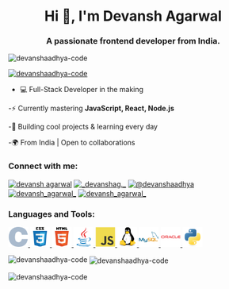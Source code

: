 <h1 align="center">Hi 👋, I'm Devansh Agarwal</h1>
<h3 align="center">A passionate frontend developer from India.</h3>

<p align="left"> <img src="https://komarev.com/ghpvc/?username=devanshaadhya-code&label=Profile%20views&color=0e75b6&style=flat" alt="devanshaadhya-code" /> </p>

<p align="left"> <a href="https://github.com/ryo-ma/github-profile-trophy"><img src="https://github-profile-trophy.vercel.app/?username=devanshaadhya-code" alt="devanshaadhya-code" /></a> </p>

- 💻 Full-Stack Developer in the making
 
-⚡ Currently mastering **JavaScript, React, Node.js**  

-🚀 Building cool projects & learning every day  

-🌍 From India | Open to collaborations 

<h3 align="left">Connect with me:</h3>
<p align="left">
<a href="https://linkedin.com/in/devansh agarwal" target="blank"><img align="center" src="https://raw.githubusercontent.com/rahuldkjain/github-profile-readme-generator/master/src/images/icons/Social/linked-in-alt.svg" alt="devansh agarwal" height="30" width="40" /></a>
<a href="https://instagram.com/_devanshag._" target="blank"><img align="center" src="https://raw.githubusercontent.com/rahuldkjain/github-profile-readme-generator/master/src/images/icons/Social/instagram.svg" alt="_devanshag._" height="30" width="40" /></a>
<a href="https://www.hackerrank.com/@devanshaadhya" target="blank"><img align="center" src="https://raw.githubusercontent.com/rahuldkjain/github-profile-readme-generator/master/src/images/icons/Social/hackerrank.svg" alt="@devanshaadhya" height="30" width="40" /></a>
<a href="https://codeforces.com/profile/devansh_agarwal_" target="blank"><img align="center" src="https://raw.githubusercontent.com/rahuldkjain/github-profile-readme-generator/master/src/images/icons/Social/codeforces.svg" alt="devansh_agarwal_" height="30" width="40" /></a>
<a href="https://www.leetcode.com/devansh_agarwal_" target="blank"><img align="center" src="https://raw.githubusercontent.com/rahuldkjain/github-profile-readme-generator/master/src/images/icons/Social/leet-code.svg" alt="devansh_agarwal_" height="30" width="40" /></a>
</p>

<h3 align="left">Languages and Tools:</h3>
<p align="left"> <a href="https://www.cprogramming.com/" target="_blank" rel="noreferrer"> <img src="https://raw.githubusercontent.com/devicons/devicon/master/icons/c/c-original.svg" alt="c" width="40" height="40"/> </a> <a href="https://www.w3schools.com/css/" target="_blank" rel="noreferrer"> <img src="https://raw.githubusercontent.com/devicons/devicon/master/icons/css3/css3-original-wordmark.svg" alt="css3" width="40" height="40"/> </a> <a href="https://www.w3.org/html/" target="_blank" rel="noreferrer"> <img src="https://raw.githubusercontent.com/devicons/devicon/master/icons/html5/html5-original-wordmark.svg" alt="html5" width="40" height="40"/> </a> <a href="https://www.java.com" target="_blank" rel="noreferrer"> <img src="https://raw.githubusercontent.com/devicons/devicon/master/icons/java/java-original.svg" alt="java" width="40" height="40"/> </a> <a href="https://developer.mozilla.org/en-US/docs/Web/JavaScript" target="_blank" rel="noreferrer"> <img src="https://raw.githubusercontent.com/devicons/devicon/master/icons/javascript/javascript-original.svg" alt="javascript" width="40" height="40"/> </a> <a href="https://www.linux.org/" target="_blank" rel="noreferrer"> <img src="https://raw.githubusercontent.com/devicons/devicon/master/icons/linux/linux-original.svg" alt="linux" width="40" height="40"/> </a> <a href="https://www.mysql.com/" target="_blank" rel="noreferrer"> <img src="https://raw.githubusercontent.com/devicons/devicon/master/icons/mysql/mysql-original-wordmark.svg" alt="mysql" width="40" height="40"/> </a> <a href="https://www.oracle.com/" target="_blank" rel="noreferrer"> <img src="https://raw.githubusercontent.com/devicons/devicon/master/icons/oracle/oracle-original.svg" alt="oracle" width="40" height="40"/> </a> <a href="https://www.python.org" target="_blank" rel="noreferrer"> <img src="https://raw.githubusercontent.com/devicons/devicon/master/icons/python/python-original.svg" alt="python" width="40" height="40"/> </a> </p>

<p><img align="left" src="https://github-readme-stats.vercel.app/api/top-langs?username=devanshaadhya-code&show_icons=true&locale=en&layout=compact" alt="devanshaadhya-code" /></p>

<p>&nbsp;<img align="center" src="https://github-readme-stats.vercel.app/api?username=devanshaadhya-code&show_icons=true&locale=en" alt="devanshaadhya-code" /></p>

<p><img align="center" src="https://github-readme-streak-stats.herokuapp.com/?user=devanshaadhya-code&" alt="devanshaadhya-code" /></p>
